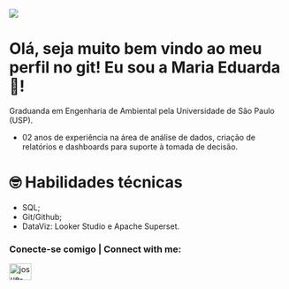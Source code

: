 ![](https://komarev.com/ghpvc/?username=maria-eduarda-sf&color=blue)

# Olá, seja muito bem vindo ao meu perfil no git! Eu sou a Maria Eduarda 👋!

Graduanda em Engenharia de Ambiental pela Universidade de São Paulo (USP).

- 02 anos de experiência na área de análise de dados, criação de relatórios e dashboards para suporte à tomada de decisão.

# 🤓 Habilidades técnicas

- SQL;
- Git/Github;
- DataViz: Looker Studio e Apache Superset.

<h3 align="left" class="heading-element" dir="auto">Conecte-se comigo | Connect with me:</h3>

<a href="https://www.linkedin.com/in/maria-eduarda-da-silva-ferreira/" title="LinkedIn">
    <img align="middle" src="https://raw.githubusercontent.com/rahuldkjain/github-profile-readme-generator/master/src/images/icons/Social/linked-in-alt.svg" alt="josue-linkedin-profile" height="30" width="40" style="max-width: 100%;">
</a>
